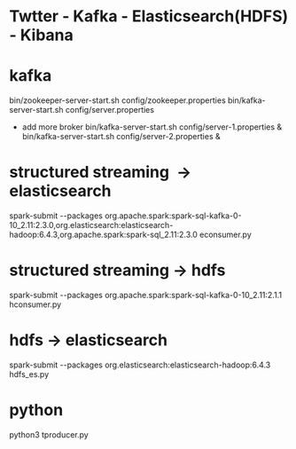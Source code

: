 # Twtter - Kafka - Elasticsearch(HDFS) - Kibana

# kafka
bin/zookeeper-server-start.sh config/zookeeper.properties
bin/kafka-server-start.sh config/server.properties

+ add more broker
bin/kafka-server-start.sh config/server-1.properties &
bin/kafka-server-start.sh config/server-2.properties &

# structured streaming  ->  elasticsearch
spark-submit --packages org.apache.spark:spark-sql-kafka-0-10_2.11:2.3.0,org.elasticsearch:elasticsearch-hadoop:6.4.3,org.apache.spark:spark-sql_2.11:2.3.0 econsumer.py

# structured streaming -> hdfs
spark-submit --packages org.apache.spark:spark-sql-kafka-0-10_2.11:2.1.1 hconsumer.py

# hdfs -> elasticsearch 
spark-submit --packages org.elasticsearch:elasticsearch-hadoop:6.4.3 hdfs_es.py

# python
python3 tproducer.py <filename>
